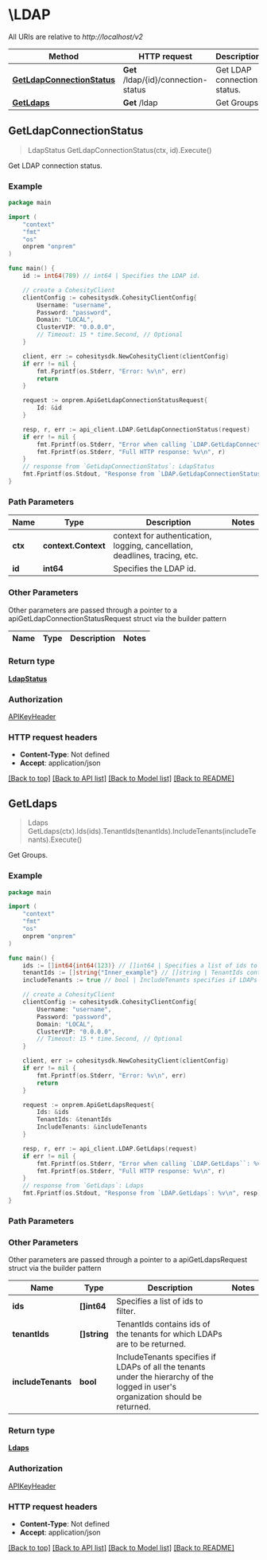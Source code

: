 # \LDAP

All URIs are relative to *http://localhost/v2*

Method | HTTP request | Description
------------- | ------------- | -------------
[**GetLdapConnectionStatus**](LDAP.md#GetLdapConnectionStatus) | **Get** /ldap/{id}/connection-status | Get LDAP connection status.
[**GetLdaps**](LDAP.md#GetLdaps) | **Get** /ldap | Get Groups.



## GetLdapConnectionStatus

> LdapStatus GetLdapConnectionStatus(ctx, id).Execute()

Get LDAP connection status.



### Example

```go
package main

import (
    "context"
    "fmt"
    "os"
    onprem "onprem"
)

func main() {
    id := int64(789) // int64 | Specifies the LDAP id.

    // create a CohesityClient
    clientConfig := cohesitysdk.CohesityClientConfig{
        Username: "username",
        Password: "password",
        Domain: "LOCAL",
        ClusterVIP: "0.0.0.0",
        // Timeout: 15 * time.Second, // Optional 
    }

    client, err := cohesitysdk.NewCohesityClient(clientConfig)
    if err != nil {
        fmt.Fprintf(os.Stderr, "Error: %v\n", err)
        return
    }

    request := onprem.ApiGetLdapConnectionStatusRequest{
        Id: &id
    }

    resp, r, err := api_client.LDAP.GetLdapConnectionStatus(request)
    if err != nil {
        fmt.Fprintf(os.Stderr, "Error when calling `LDAP.GetLdapConnectionStatus``: %v\n", err)
        fmt.Fprintf(os.Stderr, "Full HTTP response: %v\n", r)
    }
    // response from `GetLdapConnectionStatus`: LdapStatus
    fmt.Fprintf(os.Stdout, "Response from `LDAP.GetLdapConnectionStatus`: %v\n", resp)
}
```

### Path Parameters


Name | Type | Description  | Notes
------------- | ------------- | ------------- | -------------
**ctx** | **context.Context** | context for authentication, logging, cancellation, deadlines, tracing, etc.
**id** | **int64** | Specifies the LDAP id. | 

### Other Parameters

Other parameters are passed through a pointer to a apiGetLdapConnectionStatusRequest struct via the builder pattern


Name | Type | Description  | Notes
------------- | ------------- | ------------- | -------------


### Return type

[**LdapStatus**](LdapStatus.md)

### Authorization

[APIKeyHeader](../README.md#APIKeyHeader)

### HTTP request headers

- **Content-Type**: Not defined
- **Accept**: application/json

[[Back to top]](#) [[Back to API list]](../README.md#documentation-for-api-endpoints)
[[Back to Model list]](../README.md#documentation-for-models)
[[Back to README]](../README.md)


## GetLdaps

> Ldaps GetLdaps(ctx).Ids(ids).TenantIds(tenantIds).IncludeTenants(includeTenants).Execute()

Get Groups.



### Example

```go
package main

import (
    "context"
    "fmt"
    "os"
    onprem "onprem"
)

func main() {
    ids := []int64{int64(123)} // []int64 | Specifies a list of ids to filter. (optional)
    tenantIds := []string{"Inner_example"} // []string | TenantIds contains ids of the tenants for which LDAPs are to be returned. (optional)
    includeTenants := true // bool | IncludeTenants specifies if LDAPs of all the tenants under the hierarchy of the logged in user's organization should be returned. (optional)

    // create a CohesityClient
    clientConfig := cohesitysdk.CohesityClientConfig{
        Username: "username",
        Password: "password",
        Domain: "LOCAL",
        ClusterVIP: "0.0.0.0",
        // Timeout: 15 * time.Second, // Optional 
    }

    client, err := cohesitysdk.NewCohesityClient(clientConfig)
    if err != nil {
        fmt.Fprintf(os.Stderr, "Error: %v\n", err)
        return
    }

    request := onprem.ApiGetLdapsRequest{
        Ids: &ids
        TenantIds: &tenantIds
        IncludeTenants: &includeTenants
    }

    resp, r, err := api_client.LDAP.GetLdaps(request)
    if err != nil {
        fmt.Fprintf(os.Stderr, "Error when calling `LDAP.GetLdaps``: %v\n", err)
        fmt.Fprintf(os.Stderr, "Full HTTP response: %v\n", r)
    }
    // response from `GetLdaps`: Ldaps
    fmt.Fprintf(os.Stdout, "Response from `LDAP.GetLdaps`: %v\n", resp)
}
```

### Path Parameters



### Other Parameters

Other parameters are passed through a pointer to a apiGetLdapsRequest struct via the builder pattern


Name | Type | Description  | Notes
------------- | ------------- | ------------- | -------------
 **ids** | **[]int64** | Specifies a list of ids to filter. | 
 **tenantIds** | **[]string** | TenantIds contains ids of the tenants for which LDAPs are to be returned. | 
 **includeTenants** | **bool** | IncludeTenants specifies if LDAPs of all the tenants under the hierarchy of the logged in user&#39;s organization should be returned. | 

### Return type

[**Ldaps**](Ldaps.md)

### Authorization

[APIKeyHeader](../README.md#APIKeyHeader)

### HTTP request headers

- **Content-Type**: Not defined
- **Accept**: application/json

[[Back to top]](#) [[Back to API list]](../README.md#documentation-for-api-endpoints)
[[Back to Model list]](../README.md#documentation-for-models)
[[Back to README]](../README.md)

